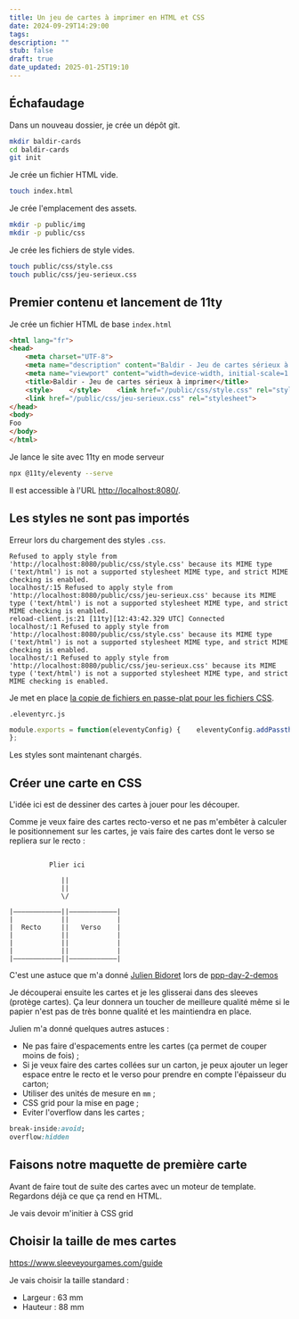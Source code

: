 ```yaml
---
title: Un jeu de cartes à imprimer en HTML et CSS
date: 2024-09-29T14:29:00
tags: 
description: ""
stub: false
draft: true
date_updated: 2025-01-25T19:10
---
```




## Échafaudage

Dans un nouveau dossier, je crée un dépôt git.

```sh
mkdir baldir-cards
cd baldir-cards
git init
```


Je crée un fichier HTML vide.

```sh
touch index.html
```


Je crée l'emplacement des assets.

```sh
mkdir -p public/img
mkdir -p public/css
```

Je crée les fichiers de style vides.

```sh
touch public/css/style.css
touch public/css/jeu-serieux.css
```


## Premier contenu et lancement de 11ty

Je crée un fichier HTML de base `index.html`

```html
<html lang="fr">  
<head>  
    <meta charset="UTF-8">  
    <meta name="description" content="Baldir - Jeu de cartes sérieux à imprimer">  
    <meta name="viewport" content="width=device-width, initial-scale=1.0">  
    <title>Baldir - Jeu de cartes sérieux à imprimer</title>  
    <style>    </style>    <link href="/public/css/style.css" rel="stylesheet">  
    <link href="/public/css/jeu-serieux.css" rel="stylesheet">  
</head>  
<body>  
Foo  
</body>  
</html>
```


Je lance le site avec 11ty en mode serveur

```sh
npx @11ty/eleventy --serve
```

Il est accessible à l'URL [http://localhost:8080/](http://localhost:8080/).

## Les styles ne sont pas importés

Erreur lors du chargement des styles `.css`.

```
Refused to apply style from 'http://localhost:8080/public/css/style.css' because its MIME type ('text/html') is not a supported stylesheet MIME type, and strict MIME checking is enabled.
localhost/:15 Refused to apply style from 'http://localhost:8080/public/css/jeu-serieux.css' because its MIME type ('text/html') is not a supported stylesheet MIME type, and strict MIME checking is enabled.
reload-client.js:21 [11ty][12:43:42.329 UTC] Connected
localhost/:1 Refused to apply style from 'http://localhost:8080/public/css/style.css' because its MIME type ('text/html') is not a supported stylesheet MIME type, and strict MIME checking is enabled.
localhost/:1 Refused to apply style from 'http://localhost:8080/public/css/jeu-serieux.css' because its MIME type ('text/html') is not a supported stylesheet MIME type, and strict MIME checking is enabled.
```

Je met en place [la copie de fichiers en passe-plat pour les fichiers CSS](https://www.11ty.dev/docs/assets/#copy-files).

`.eleventyrc.js`

```js
module.exports = function(eleventyConfig) {    eleventyConfig.addPassthroughCopy("**/*.css");  
};
```

Les styles sont maintenant chargés.

## Créer une carte en CSS


L'idée ici est de dessiner des cartes à jouer pour les découper.

Comme je veux faire des cartes recto-verso et ne pas m'embêter à calculer le positionnement sur les cartes, je vais faire des cartes dont le verso se repliera sur le recto : 

```text
  
          Plier ici  
  
             ||  
             ||  
             \/  
               
|————————————||————————————|  
|            ||            |  
|  Recto     ||   Verso    |  
|            ||            |  
|            ||            |  
|            ||            |  
|————————————||————————————|
```


C'est une astuce que m'a donné [Julien Bidoret](https://post.lurk.org/@julienbidoret) lors de [ppp-day-2-demos](blog/ppp-day-2-demos.md)

Je découperai ensuite les cartes et je les glisserai dans des sleeves (protège cartes). Ça leur donnera un toucher de meilleure qualité même si le papier n'est pas de très bonne qualité et les maintiendra en place.

Julien m'a donné quelques autres astuces : 

- Ne pas faire d'espacements entre les cartes (ça permet de couper moins de fois) ;
- Si je veux faire des cartes collées sur un carton, je peux ajouter un leger espace entre le recto et le verso pour prendre en compte l'épaisseur du carton; 
- Utiliser des unités de mesure en `mm` ;
- CSS grid pour la mise en page ;
- Eviter l'overflow dans les cartes ;

```css
break-inside:avoid;
overflow:hidden
```

## Faisons notre maquette de première carte

Avant de faire tout de suite des cartes avec un moteur de template. Regardons déjà ce que ça rend en HTML.

Je vais devoir m'initier à CSS grid


## Choisir la taille de mes cartes


https://www.sleeveyourgames.com/guide

Je vais choisir la taille standard : 
- Largeur : 63 mm
- Hauteur : 88 mm

